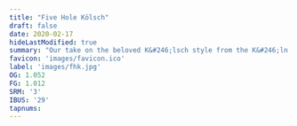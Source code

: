 ```yaml
---
title: "Five Hole Kölsch"
draft: false
date: 2020-02-17
hideLastModified: true
summary: "Our take on the beloved K&#246;lsch style from the K&#246;ln area of Germany.  A top-fermented ale, similar in style to a Pils or other lager.  A clean, crisp, delicately-balanced beer usually with a very subtle fruit and hop character."
favicon: 'images/favicon.ico'
label: 'images/fhk.jpg'
OG: 1.052
FG: 1.012
SRM: '3'
IBUS: '29'
tapnums:
---
```

